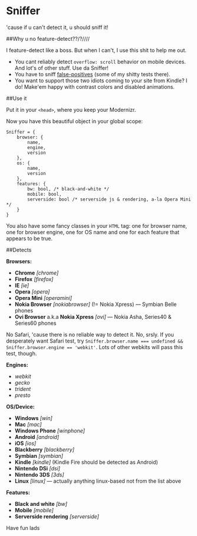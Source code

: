 Sniffer
=======

'cause if u can't detect it, u should sniff it!

##Why u no feature-detect??/?////

I feature-detect like a boss. But when I can't, I use this shit to help me out.

- You cant reliably detect `overflow: scroll` behavior on mobile devices. And lot's of other stuff. Use da Sniffer!
- You have to sniff [false-positives](https://docs.google.com/spreadsheet/ccc?key=0AjA1cIs8C8MGdFdyQ0lMQnhMbHJEeVZpMW9XejhzU2c&usp=sharing) (some of my shitty tests there).
- You want to support those two idiots coming to your site from Kindle? I do! Make'em happy with contrast colors and disabled animations.

##Use it

Put it in your `<head>`, where you keep your Modernizr.

Now you have this beautiful object in your global scope:

	Sniffer = {
		browser: {
			name,
			engine,
			version
		},
		os: {
			name,
			version
		},
		features: {
			bw: bool, /* black-and-white */
			mobile: bool,
			serverside: bool /* serverside js & rendering, a-la Opera Mini */
		}
	}
	
You also have some fancy classes in your `HTML` tag: one for browser name, one for browser engine, one for OS name and one for each feature that appears to be true.

##Detects

**Browsers:**

- **Chrome** *[chrome]*
- **Firefox** *[firefox]*
- **IE** *[ie]*
- **Opera** *[opera]*
- **Opera Mini** *[operamini]*
- **Nokia Browser** *\[nokiabrowser\]* (!= Nokia Xpress) — Symbian Belle phones
- **Ovi Browser** a.k.a **Nokia Xpress** *[ovi]* — Nokia Asha, Series40 & Series60 phones

No Safari, 'cause there is no reliable way to detect it. No, srsly. If you desperately want Safari test, try `Sniffer.browser.name === undefined && Sniffer.browser.engine == 'webkit'`. Lots of other webkits will pass this test, though.

**Engines:**

- *webkit*
- *gecko*
- *trident*
- *presto*

**OS/Device:**

- **Windows** *[win]*
- **Mac** *[mac]*
- **Windows Phone** *[winphone]*
- **Android** *[android]*
- **iOS** *[ios]*
- **Blackberry** *[blackberry]*
- **Symbian** *[symbian]*
- **Kindle** *\[kindle\]* (Kindle Fire should be detected as Android)
- **Nintendo DSi** *[dsi]*
- **Nintendo 3DS** *[3ds]*
- **Linux** *[linux]* — actually anything linux-based not from the list above

**Features:**

- **Black and white** *[bw]*
- **Mobile** *[mobile]*
- **Serverside rendering** *[serverside]*

Have fun lads
